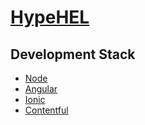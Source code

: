 # [HypeHEL](http://www.hypehel.com)

## Development Stack

- [Node](https://nodejs.org/)
- [Angular](https://angular.io)
- [Ionic](http://ionicframework.com/)
- [Contentful](https://www.contentful.com/)
